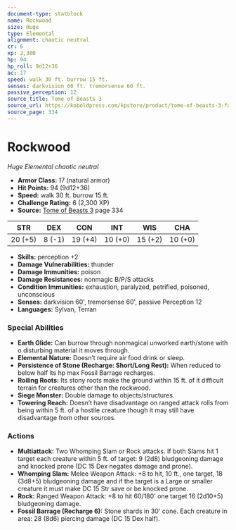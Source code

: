 ```yaml
---
document-type: statblock
name: Rockwood
size: Huge
type: Elemental
alignment: chaotic neutral
cr: 6
xp: 2,300
hp: 94
hp_roll: 9d12+36
ac: 17
speed: walk 30 ft. burrow 15 ft.
senses: darkvision 60 ft. tremorsense 60 ft. 
passive_perception: 12
source_title: Tome of Beasts 3
source_url: https://koboldpress.com/kpstore/product/tome-of-beasts-3-for-5th-edition/
source_page: 334
---
```


# Rockwood

*Huge* *Elemental* *chaotic neutral*

- **Armor Class:** 17 (natural armor)
- **Hit Points:** 94 (9d12+36)
- **Speed:** walk 30 ft. burrow 15 ft.
- **Challenge Rating:** 6 (2,300 XP)
- **Source:** [Tome of Beasts 3](https://koboldpress.com/kpstore/product/tome-of-beasts-3-for-5th-edition/) page 334

| STR | DEX | CON | INT | WIS | CHA |
| --- | --- | --- | --- | --- | --- |
| 20 (+5) | 8 (-1) | 19 (+4) | 10 (+0) | 15 (+2) | 10 (+0) |

- **Skills:** perception +2
- **Damage Vulnerabilities:** thunder
- **Damage Immunities:** poison
- **Damage Resistances:** nonmagic B/P/S attacks
- **Condition Immunities:** exhaustion, paralyzed, petrified, poisoned, unconscious
- **Senses:** darkvision 60', tremorsense 60', passive Perception 12
- **Languages:** Sylvan, Terran

### Special Abilities

- **Earth Glide:** Can burrow through nonmagical unworked earth/stone with o disturbing material it moves through.
- **Elemental Nature:** Doesn’t require air food drink or sleep.
- **Persistence of Stone (Recharge: Short/Long Rest):** When reduced to below half its hp max Fossil Barrage recharges.
- **Roiling Roots:** Its stony roots make the ground within 15 ft. of it difficult terrain for creatures other than the rockwood.
- **Siege Monster:** Double damage to objects/structures.
- **Towering Reach:** Doesn’t have disadvantage on ranged attack rolls from being within 5 ft. of a hostile creature though it may still have disadvantage from other sources.

### Actions

- **Multiattack:** Two Whomping Slam or Rock attacks. If both Slams hit 1 target each creature within 5 ft. of target: 9 (2d8) bludgeoning damage and knocked prone (DC 15 Dex negates damage and prone).
- **Whomping Slam:** Melee Weapon Attack: +8 to hit, 10 ft., one target, 18 (3d8+5) bludgeoning damage and if the target is a Large or smaller creature it must make DC 15 Str save or be knocked prone.
- **Rock:** Ranged Weapon Attack: +8 to hit 60/180' one target 16 (2d10+5) bludgeoning damage.
- **Fossil Barrage (Recharge 6):** Stone shards in 30' cone. Each creature in area: 28 (8d6) piercing damage (DC 15 Dex half).
